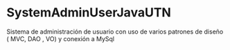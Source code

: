 # SystemAdminUserJavaUTN
Sistema de administración de usuario con uso de varios patrones de diseño ( MVC, DAO , VO) y conexión a MySql
